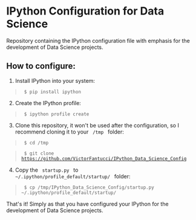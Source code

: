 # IPython Configuration for Data Science
Repository containing the IPython configuration file with emphasis for the development of Data Science projects.

## How to configure:

1. Install IPython into your system:
> <code> $ pip install ipython </code>

2. Create the IPython profile:
> <code> $ ipython profile create </code>

3. Clone this repository, it won't be used after the configuration, so I recommend cloning it to your <code> /tmp </code> folder:
> <code> $ cd /tmp </code>

> <code> $ git clone https://github.com/VictorFantucci/IPython_Data_Science_Config </code>

4. Copy the <code> startup.py </code> to <code> ~/.ipython/profile_default/startup/ </code> folder:
> <code> $ cp /tmp/IPython_Data_Science_Config/startup.py ~/.ipython/profile_default/startup/ </code>

That's it! Simply as that you have configured your IPython for the development of Data Science projects.
